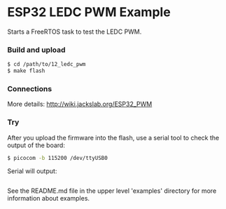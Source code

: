 ESP32 LEDC PWM Example
============================

Starts a FreeRTOS task to test the LEDC PWM.


### Build and upload

```bash
$ cd /path/to/12_ledc_pwm
$ make flash
```


### Connections


More details: http://wiki.jackslab.org/ESP32_PWM


### Try

After you upload the firmware into the flash, use a serial tool to check the output of the board:

```bash
$ picocom -b 115200 /dev/ttyUSB0
```



Serial will output:

```bash
```

See the README.md file in the upper level 'examples' directory for more information about examples.
